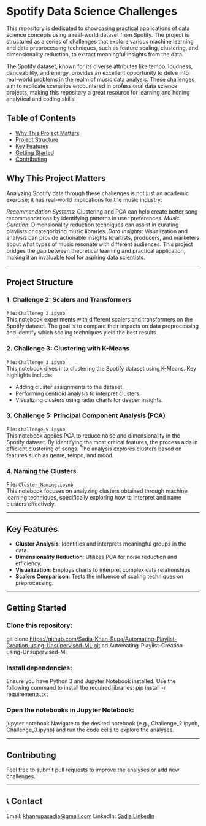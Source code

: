# Spotify Data Science Challenges
This repository is dedicated to showcasing practical applications of data science concepts using a real-world dataset from Spotify. The project is structured as a series of challenges that explore various machine learning and data preprocessing techniques, such as feature scaling, clustering, and dimensionality reduction, to extract meaningful insights from the data.

The Spotify dataset, known for its diverse attributes like tempo, loudness, danceability, and energy, provides an excellent opportunity to delve into real-world problems in the realm of music data analysis. These challenges aim to replicate scenarios encountered in professional data science projects, making this repository a great resource for learning and honing analytical and coding skills.

## Table of Contents
- [Why This Project Matters](#why-this-project-matters)
- [Project Structure](#features)
- [Key Features](#installation)
- [Getting Started](#usage)
- [Contributing](#contributing)

## **Why This Project Matters**

Analyzing Spotify data through these challenges is not just an academic exercise; it has real-world implications for the music industry:

*Recommendation Systems*: Clustering and PCA can help create better song recommendations by identifying patterns in user preferences.
*Music Curation*: Dimensionality reduction techniques can assist in curating playlists or categorizing music libraries.
*Data Insights*: Visualization and analysis can provide actionable insights to artists, producers, and marketers about what types of music resonate with different audiences.
This project bridges the gap between theoretical learning and practical application, making it an invaluable tool for aspiring data scientists.

---

## Project Structure

### 1. Challenge 2: Scalers and Transformers
File: `Challeneg 2.ipynb`  
This notebook experiments with different scalers and transformers on the Spotify dataset. The goal is to compare their impacts on data preprocessing and identify which scaling techniques yield the best results.

### 2. Challenge 3: Clustering with K-Means
File: `Challenge_3.ipynb`  
This notebook dives into clustering the Spotify dataset using K-Means. Key highlights include:
- Adding cluster assignments to the dataset.
- Performing centroid analysis to interpret clusters.
- Visualizing clusters using radar charts for deeper insights.

### 3. Challenge 5: Principal Component Analysis (PCA)
File: `Challenge_5.ipynb`  
This notebook applies PCA to reduce noise and dimensionality in the Spotify dataset. By identifying the most critical features, the process aids in efficient clustering of songs. The analysis explores clusters based on features such as genre, tempo, and mood.

### 4. Naming the Clusters
File: `Cluster_Naming.ipynb`  
This notebook focuses on analyzing clusters obtained through machine learning techniques, specifically exploring how to interpret and name clusters effectively.

---

## Key Features
- **Cluster Analysis**: Identifies and interprets meaningful groups in the data.
- **Dimensionality Reduction**: Utilizes PCA for noise reduction and efficiency.
- **Visualization**: Employs charts to interpret complex data relationships.
- **Scalers Comparison**: Tests the influence of scaling techniques on preprocessing.

---

## **Getting Started**

### Clone this repository:
git clone https://github.com/Sadia-Khan-Rupa/Automating-Playlist-Creation-using-Unsupervised-ML.git
cd Automating-Playlist-Creation-using-Unsupervised-ML

### Install dependencies:
Ensure you have Python 3 and Jupyter Notebook installed. Use the following command to install the required libraries:
pip install -r requirements.txt

### Open the notebooks in Jupyter Notebook:
jupyter notebook
Navigate to the desired notebook (e.g., Challenge_2.ipynb, Challenge_3.ipynb) and run the code cells to explore the analyses.

--- 

## **Contributing**

Feel free to submit pull requests to improve the analyses or add new challenges.


---
## 📞 **Contact**

Email: khanrupasadia@gmail.com
LinkedIn: [Sadia LinkedIn](https://www.linkedin.com/in/sadia-khan-rupa/)
